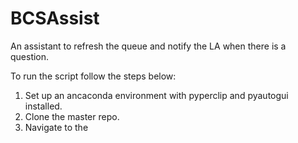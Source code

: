 # BCSAssist
An assistant to refresh the queue and notify the LA when there is a question.

To run the script follow the steps below:
1. Set up an ancaconda environment with pyperclip and pyautogui installed.
2. Clone the master repo.
3. Navigate to the 
